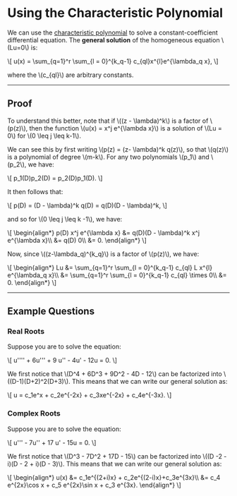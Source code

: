 # Using the Characteristic Polynomial

We can use the [characteristic polynomial](/workflows/#/mathematics/differential_equations/Characteristic-Polynomials) to solve a constant-coefficient differential equation. The **general solution** of the homogeneous equation \\(Lu=0\\) is:

\\[
    u(x) = \\sum_{q=1}^r \\sum_{l = 0}^{k_q-1} c_{ql}x^{l}e^{\\lambda_q x},
\\]

where the \\(c_{ql}\\) are arbitrary constants.

---

## Proof

To understand this better, note that if \\((z - \\lambda)^k\\) is a factor of \\(p(z)\\), then the function \\(u(x) = x^j e^{\\lambda x}\\) is a solution of \\(Lu = 0\\) for \\(0 \\leq j \\leq k-1\\).

We can see this by first writing \\(p(z) = (z- \\lambda)^k q(z)\\), so that \\(q(z)\\) is a polynomial of degree \\(m-k\\). For any two polynomials \\(p_1\\) and \\(p_2\\), we have:

\\[
    p_1(D)p_2(D) = p_2(D)p_1(D).
\\]

It then follows that:

\\[
    p(D) = (D - \\lambda)^k q(D) = q(D)(D - \\lambda)^k,
\\]

and so for \\(0 \\leq j \\leq k -1\\), we have:

\\[
    \\begin{align*}
        p(D) x^j e^{\\lambda x} &= q(D)(D - \\lambda)^k x^j e^{\\lambda x}\\\\
        &= q(D) 0\\\\
        &= 0.
    \\end{align*}
\\]

Now, since \\((z-\\lambda_q)^{k_q}\\) is a factor of \\(p(z)\\), we have:

\\[
    \\begin{align*}
        Lu &= \\sum_{q=1}^r \\sum_{l = 0}^{k_q-1} c_{ql} L x^{l} e^{\\lambda_q x}\\\\
        &= \\sum_{q=1}^r \\sum_{l = 0}^{k_q-1} c_{ql} \\times 0\\\\
        &= 0.
    \\end{align*}
\\]

---

## Example Questions

### Real Roots

Suppose you are to solve the equation:

\\[
    u'''' + 6u''' + 9 u'' - 4u' - 12u = 0.
\\]

We first notice that \\(D^4 + 6D^3 + 9D^2 - 4D - 12\\) can be factorized into \\((D-1)(D+2)^2(D+3)\\). This means that we can write our general solution as:

\\[
    u = c_1e^x + c_2e^{-2x} + c_3xe^{-2x} + c_4e^{-3x}.
\\]

### Complex Roots

Suppose you are to solve the equation:

\\[
    u''' - 7u'' + 17 u' - 15u = 0.
\\]

We first notice that \\(D^3 - 7D^2 + 17D - 15\\) can be factorized into \\((D -2 - i)(D - 2 + i)(D - 3)\\). This means that we can write our general solution as:

\\[
    \\begin{align*}
        u(x) &= c_1e^{(2+i)x} + c_2e^{(2-i)x}+c_3e^{3x}\\\\
        &= c_4 e^{2x}\\cos x + c_5 e^{2x}\\sin x + c_3 e^{3x}.
    \\end{align*}
\\]

